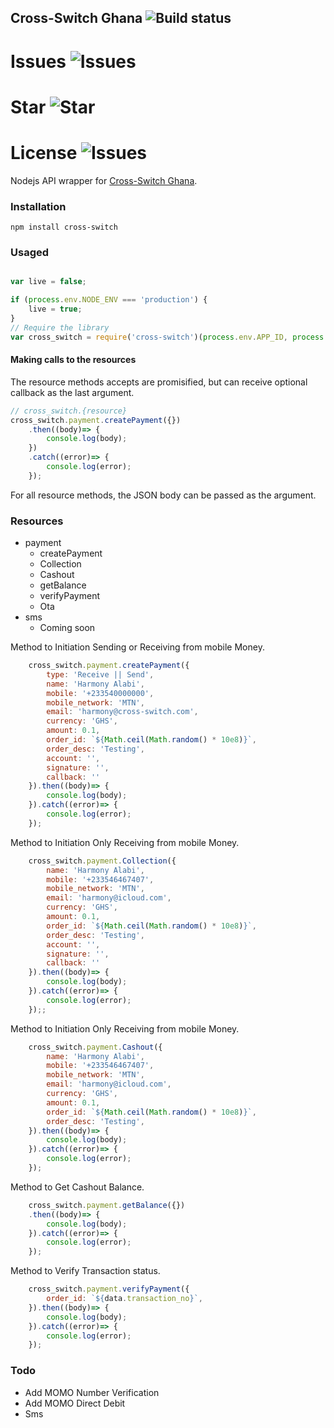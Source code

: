## Cross-Switch Ghana ![Build status](https://github.com/harmonizerblinks/cross-switchd/actions/workflows/npm-publish.yml/badge.svg)

# Issues ![Issues](https://img.shields.io/github/issues/harmonizerblinks/Cross-Switch-Ghana)
# Star ![Star](https://img.shields.io/github/stars/harmonizerblinks/Cross-Switch-Ghana)
# License ![Issues](	https://img.shields.io/github/license/harmonizerblinks/Cross-Switch-Ghana)

Nodejs API wrapper for [Cross-Switch Ghana](https://docs.cross-switch.app).

### Installation

```
npm install cross-switch
```

### Usaged

```js

var live = false;

if (process.env.NODE_ENV === 'production') {
	live = true;
}
// Require the library
var cross_switch = require('cross-switch')(process.env.APP_ID, process.env.APP_KEY, live);


```

#### Making calls to the resources
The resource methods accepts are promisified, but can receive optional callback as the last argument.

```js
// cross_switch.{resource}
cross_switch.payment.createPayment({})
	.then((body)=> {
  		console.log(body);
	})
	.catch((error)=> {
		console.log(error);
	});
```



For all resource methods, the JSON body can be passed as the argument.

### Resources

- payment
  - createPayment
  - Collection
  - Cashout
  - getBalance
  - verifyPayment
  - Ota
- sms 
  - Coming soon

Method to Initiation Sending or Receiving from mobile Money.

```js
	cross_switch.payment.createPayment({
		type: 'Receive || Send',
		name: 'Harmony Alabi',
		mobile: '+233540000000',
		mobile_network: 'MTN',
		email: 'harmony@cross-switch.com',
		currency: 'GHS',
		amount: 0.1,
		order_id: `${Math.ceil(Math.random() * 10e8)}`,
		order_desc: 'Testing',
		account: '',
		signature: '',
		callback: ''
	}).then((body)=> {
		console.log(body);
	}).catch((error)=> {
		console.log(error);
	});
```

Method to Initiation Only Receiving from mobile Money.

```js
	cross_switch.payment.Collection({
		name: 'Harmony Alabi',
		mobile: '+233546467407',
		mobile_network: 'MTN',
		email: 'harmony@icloud.com',
		currency: 'GHS',
		amount: 0.1,
		order_id: `${Math.ceil(Math.random() * 10e8)}`,
		order_desc: 'Testing',
		account: '',
		signature: '',
		callback: ''
	}).then((body)=> {
		console.log(body);
	}).catch((error)=> {
		console.log(error);
	});;
```

Method to Initiation Only Receiving from mobile Money.

```js
	cross_switch.payment.Cashout({
		name: 'Harmony Alabi',
		mobile: '+233546467407',
		mobile_network: 'MTN',
		email: 'harmony@icloud.com',
		currency: 'GHS',
		amount: 0.1,
		order_id: `${Math.ceil(Math.random() * 10e8)}`,
		order_desc: 'Testing',
	}).then((body)=> {
		console.log(body);
	}).catch((error)=> {
		console.log(error);
	});
```


Method to Get Cashout Balance.

```js
	cross_switch.payment.getBalance({})
	.then((body)=> {
		console.log(body);
	}).catch((error)=> {
		console.log(error);
	});
```

Method to Verify Transaction status.

```js
	cross_switch.payment.verifyPayment({
		order_id: `${data.transaction_no}`,
	}).then((body)=> {
		console.log(body);
	}).catch((error)=> {
		console.log(error);
	});
```
  

### Todo

- Add MOMO Number Verification
- Add MOMO Direct Debit
- Sms

